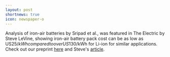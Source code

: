 ```yaml
---
layout: post
shortnews: true
icon: newspaper-o
---
```

Analysis of iron-air batteries by Sripad et al., was featured in The Electric by Steve LeVine, showing iron-air battery pack cost can be as low as US$25/kWh compared to over US$130/kWh for Li-ion for similar applications. Check out our preprint [here](https://doi.org/10.1149/osf.io/a4se8) and Steve's [article](https://www.theinformation.com/newsletters/the-electric/archive/d9343ca4-0fc3-4228-913e-122c41c2a477).
